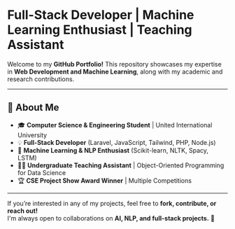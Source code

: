 # Full-Stack Developer | Machine Learning Enthusiast | Teaching Assistant

Welcome to my **GitHub Portfolio!** This repository showcases my expertise in **Web Development and Machine Learning**, along with my academic and research contributions.  

---

## 📌 About Me  
- 🎓 **Computer Science & Engineering Student** | United International University  
- 💡 **Full-Stack Developer** (Laravel, JavaScript, Tailwind, PHP, Node.js)  
- 🧠 **Machine Learning & NLP Enthusiast** (Scikit-learn, NLTK, Spacy, LSTM)  
- 👨‍🏫 **Undergraduate Teaching Assistant** | Object-Oriented Programming for Data Science  
- 🏆 **CSE Project Show Award Winner** | Multiple Competitions  

---

If you’re interested in any of my projects, feel free to **fork, contribute, or reach out!**  
I'm always open to collaborations on **AI, NLP, and full-stack projects.** 🚀 

